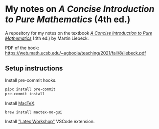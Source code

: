 # My notes on *A Concise Introduction to Pure Mathematics* (4th ed.)

A repository for my notes on the textbook [*A Concise Introduction to Pure Mathematics*](https://www.routledge.com/A-Concise-Introduction-to-Pure-Mathematics/Liebeck/p/book/9781498722926) (4th ed.) by Martin Liebeck.

PDF of the book: <https://web.math.ucsb.edu/~agboola/teaching/2021/fall/8/liebeck.pdf>

## Setup instructions

Install pre-commit hooks.

```bash
pipx install pre-commit
pre-commit install
```

Install [MacTeX](https://www.tug.org/mactex/mainpage2023.html).

```bash
brew install mactex-no-gui
```

Install ["Latex Workshop"](https://marketplace.visualstudio.com/items?itemName=James-Yu.latex-workshop) VSCode extension.
